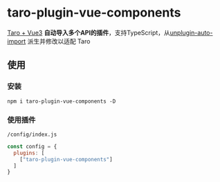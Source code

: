 # taro-plugin-vue-components

[Taro + Vue3](https://docs.taro.zone/docs/composition-api) **自动导入多个API的插件**，支持TypeScript，从[unplugin-auto-import](https://github.com/unplugin/unplugin-auto-import/tree/main?tab=readme-ov-file#unplugin-auto-import) 派生并修改以适配 Taro

## 使用

### 安装

```
npm i taro-plugin-vue-components -D
```

### 使用插件

`/config/index.js`

```js
const config = {
  plugins: [
    ["taro-plugin-vue-components"]
  ]
}
```
